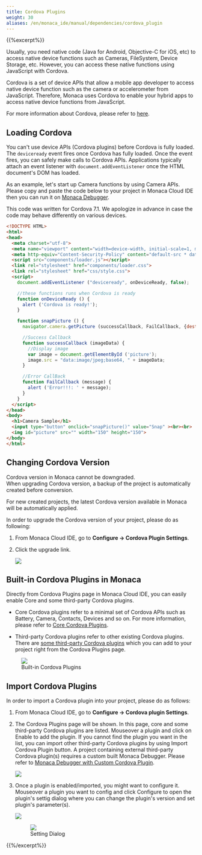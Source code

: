 ```yaml
---
title: Cordova Plugins
weight: 30
aliases: /en/monaca_ide/manual/dependencies/cordova_plugin
---
```


{{%excerpt%}}
<!-- using full HTML code for other shortcodes otherwise `excerpt` shortcode will break them -->

Usually, you need native code (Java for Android, Objective-C for iOS,
etc) to access native device functions such as Cameras, FileSystem,
Device Storage, etc. However, you can access these native functions
using JavaScript with Cordova.

Cordova is a set of device APIs that allow a mobile app developer to
access native device function such as the camera or accelerometer from
JavaScript. Therefore, Monaca uses Cordova to enable your hybrid apps to
access native device functions from JavaScript.

For more information about Cordova, please refer to
[here](https://cordova.apache.org/).

## Loading Cordova

You can't use device APIs (Cordova plugins) before Cordova is fully loaded. The `deviceready` event fires once Cordova has fully loaded. Once the event fires, you can safely make calls to Cordova APIs. Applications typically attach an event listener with `document.addEventListener` once the HTML document's DOM has loaded.

As an example, let's start up Camera functions by using Camera APIs. Please copy and paste the code below to your project in Monaca Cloud IDE then you can run it on [Monaca Debugger](/en/products_guide/debugger/).

<div class="admonition note">
    This code was written for Cordova 7.1. We apologize in advance in case the code may behave differently on various devices.
</div>

```html
<!DOCTYPE HTML>
<html>
<head>
  <meta charset="utf-8">
  <meta name="viewport" content="width=device-width, initial-scale=1, maximum-scale=1, user-scalable=no">
  <meta http-equiv="Content-Security-Policy" content="default-src * data: gap: content: https://ssl.gstatic.com; style-src * 'unsafe-inline'; script-src * 'unsafe-inline' 'unsafe-eval'">
  <script src="components/loader.js"></script>
  <link rel="stylesheet" href="components/loader.css">
  <link rel="stylesheet" href="css/style.css">
  <script>
    document.addEventListener ("deviceready", onDeviceReady, false);

    //these functions runs when Cordova is ready
    function onDeviceReady () {
      alert ('Cordova is ready!');
    }

    function snapPicture () {
      navigator.camera.getPicture (successCallback, FailCallback, {destinationType: Camera.DestinationType.DATA_URL});

      //Success Callback
      function successCallback (imageData) {
        //Display image
        var image = document.getElementById ('picture');
        image.src = "data:image/jpeg;base64, " + imageData;
      }

      //Error CallBack
      function FailCallback (message) {
        alert ('Error!!!: ' + message);
      }
    }
  </script>
</head>
<body>
  <h1>Camera Sample</h1>
  <input type="button" onclick="snapPicture()" value="Snap" ><br><br>
  <img id="picture" src="" width="150" height="150">
</body>
</html>
```


## Changing Cordova Version

<div class="admonition note">
    Cordova version in Monaca cannot be downgraded. 
</div>

<div class="admonition note">
    When upgrading Cordova version, a backup of the project is automatically created before conversion.
</div>

For new created projects, the latest Cordova version available in Monaca
will be automatically applied.

In order to upgrade the Cordova version of your project, please do as following:

1.  From Monaca Cloud IDE, go to <span class="guilabel"><b>
Configure → Cordova Plugin Settings</b></span>.

2.  Click the upgrade link.

    <img src="/images/monaca_ide/manual/dependencies/cordova_plugin/3.png" width="" class="single_img">

##  Built-in Cordova Plugins in Monaca

Directly from Cordova Plugins page in Monaca Cloud IDE, you can easily enable Core and some third-party Cordova plugins.

- Core Cordova plugins refer to a minimal set of Cordova APIs such as Battery, Camera, Contacts, Devices and so on. For more information, please refer to [Core Cordova Plugins](/en/reference/cordova_6.5/).

- Third-party Cordova plugins refer to other existing Cordova plugins. There are [some third-party Cordova plugins](/en/reference/third_party_phonegap/) which you can add to your project right from the Cordova Plugins page.

<figure>
    <img data-action="zoom" src="/images/monaca_ide/manual/dependencies/cordova_plugin/built-in_plugins.png" width="">
    <figcaption>
        Built-in Cordova Plugins
    </figcaption>
</figure>

##  Import Cordova Plugins

In order to import a Cordova plugin into your project, please do as follows:

1.  From Monaca Cloud IDE, go to <span class="guilabel"><b>
Configure → Cordova plugin Settings</b></span>.

2.  The Cordova Plugins page will be shown. In this page,
    core and some third-party Cordova plugins are listed.
    Mouseover a plugin and click on <span class="guilabel">Enable</span> to add the plugin. If you
    cannot find the plugin you want in the list, you can import other
    third-party Cordova plugins by using <span class="guilabel">Import Cordova Plugin</span> button. A project containing external third-party Cordova plugin(s) requires a
    custom built Monaca Debugger. Please refer to [Monaca Debugger with Custom Cordova Plugin](../custom_cordova_plugin/#monaca-debugger-with-custom-cordova-plugin).

    <img src="/images/monaca_ide/manual/dependencies/cordova_plugin/1.png" width="" class="single_img">


3.  Once a plugin is enabled/imported, you might want to configure it.
    Mouseover a plugin you want to config and click <span class="guilabel">Configure</span> to open the plugin's settig dialog where you can change the plugin's version and set plugin's parameter(s).

    <img src="/images/monaca_ide/manual/dependencies/cordova_plugin/config_plugin.png" width="" class="single_img">

    <figure>
        <img data-action="zoom" src="/images/monaca_ide/manual/dependencies/cordova_plugin/parameter.png" width="">
        <figcaption>
            Setting Dialog
        </figcaption>
    </figure>

{{%/excerpt%}}